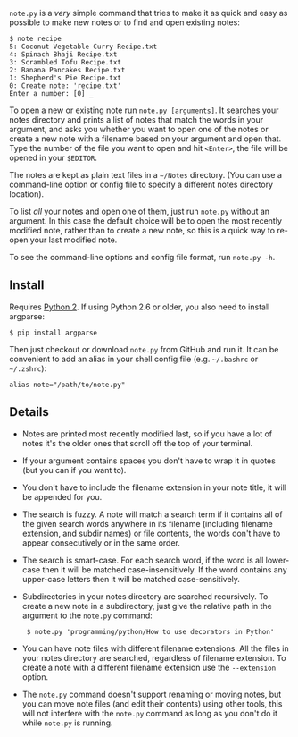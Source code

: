`note.py` is a _very_ simple command that tries to make it as quick and easy as
possible to make new notes or to find and open existing notes:

    $ note recipe
    5: Coconut Vegetable Curry Recipe.txt
    4: Spinach Bhaji Recipe.txt
    3: Scrambled Tofu Recipe.txt
    2: Banana Pancakes Recipe.txt
    1: Shepherd's Pie Recipe.txt
    0: Create note: 'recipe.txt'
    Enter a number: [0] _

To open a new or existing note run `note.py [arguments]`. It searches your notes
directory and prints a list of notes that match the words in your argument, and
asks you whether you want to open one of the notes or create a new note with a
filename based on your argument and open that. Type the number of the file you
want to open and hit `<Enter>`, the file will be opened in your `$EDITOR`.

The notes are kept as plain text files in a `~/Notes` directory. (You can use
a command-line option or config file to specify a different notes directory
location).

To list _all_ your notes and open one of them, just run `note.py` without an
argument. In this case the default choice will be to open the most recently
modified note, rather than to create a new note, so this is a quick way to
re-open your last modified note.

To see the command-line options and config file format, run `note.py -h`.


Install
-------

Requires [Python 2](http://www.python.org/). If using Python 2.6 or older, you
also need to install argparse:

    $ pip install argparse

Then just checkout or download `note.py` from GitHub and run it. It can be
convenient to add an alias in your shell config file (e.g. `~/.bashrc` or
`~/.zshrc`):

    alias note="/path/to/note.py"


Details
-------

-  Notes are printed most recently modified last, so if you have a lot of notes
   it's the older ones that scroll off the top of your terminal.

-  If your argument contains spaces you don't have to wrap it in quotes (but
   you can if you want to).

-  You don't have to include the filename extension in your note title, it will
   be appended for you.

-  The search is fuzzy. A note will match a search term if it contains all of
   the given search words anywhere in its filename (including filename
   extension, and subdir names) or file contents, the words don't have to
   appear consecutively or in the same order.

-  The search is smart-case. For each search word, if the word is all
   lower-case then it will be matched case-insensitively. If the word contains
   any upper-case letters then it will be matched case-sensitively.

-  Subdirectories in your notes directory are searched recursively. To create a
   new note in a subdirectory, just give the relative path in the argument to
   the `note.py` command:

        $ note.py 'programming/python/How to use decorators in Python'

-  You can have note files with different filename extensions. All the files in
   your notes directory are searched, regardless of filename extension. To
   create a note with a different filename extension use the `--extension`
   option.

-  The `note.py` command doesn't support renaming or moving notes, but you can
   move note files (and edit their contents) using other tools, this will not
   interfere with the `note.py` command as long as you don't do it while
   `note.py` is running.
